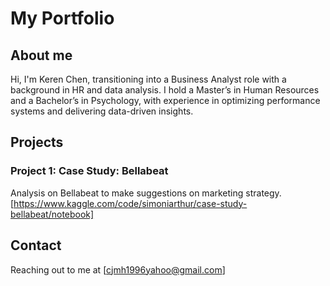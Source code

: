 # My Portfolio

## About me

Hi, I'm Keren Chen, transitioning into a Business Analyst role with a background in HR and data analysis. I hold a Master’s in Human Resources and a Bachelor’s in Psychology, with experience in optimizing performance systems and delivering data-driven insights.

## Projects

### Project 1: Case Study: Bellabeat

Analysis on Bellabeat to make suggestions on marketing strategy.
[https://www.kaggle.com/code/simoniarthur/case-study-bellabeat/notebook]

## Contact

Reaching out to me at [cjmh1996yahoo@gmail.com]
